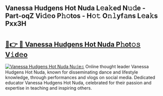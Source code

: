 ## Vanessa Hudgens Hot Nuda L𝚎a𝚔ed N𝚞𝚍e - Part-oqZ Vi𝚍𝚎o P𝚑𝚘tos - H𝚘𝚝 O𝚗𝚕yf𝚊ns L𝚎a𝚔s Pxx3H

# <h2><a href="http://kf2vdy0.oniu.top/?m=Vanessa+Hudgens+Hot+Nuda">🔗👉 🔴 Vanessa Hudgens Hot Nuda P𝚑ot𝚘𝚜 V𝚒d𝚎o</a></h2>

[![Vanessa Hudgens Hot Nuda Nu𝚍e𝚜](https://i.imgur.com/0qMVB7G.gif)](http://kf2vdy0.oniu.top/?m=Vanessa+Hudgens+Hot+Nuda)
Online thought leader Vanessa Hudgens Hot Nuda, known for disseminating dance and lifestyle knowledge, through performances and vlogs on social media. Dedicated educator Vanessa Hudgens Hot Nuda, celebrated for their passion and expertise in teaching and inspiring others.  
